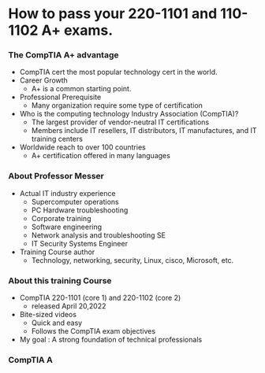 # How to pass your 220-1101 and 110-1102 A+ exams.

### The CompTIA A+ advantage

- CompTIA cert the most popular technology cert in the world.
- Career Growth
	- A+ is a common starting point.
- Professional Prerequisite
	- Many organization require some type of certification
- Who is the computing technology Industry Association (CompTIA)?
	- The largest provider of vendor-neutral IT certifications
	- Members include IT resellers, IT distributors, IT manufactures, and IT training centers
- Worldwide reach to over 100 countries
	- A+ certification offered in many languages
### About Professor Messer

- Actual IT industry experience
	- Supercomputer operations
	- PC Hardware troubleshooting
	- Corporate training
	- Software engineering
	- Network analysis and troubleshooting SE
	- IT Security Systems Engineer
- Training Course author
	- Technology, networking, security, Linux, cisco, Microsoft, etc.
### About this training Course

- CompTIA 220-1101 (core 1) and 220-1102 (core 2)
	- released April 20,2022
- Bite-sized videos
	- Quick and easy
	- Follows the CompTIA exam objectives
- My goal : A strong foundation of technical professionals
### CompTIA A